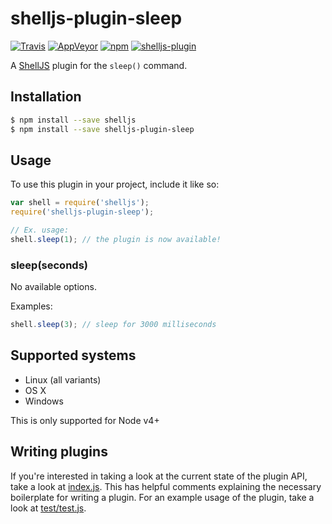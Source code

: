 # shelljs-plugin-sleep

[![Travis](https://img.shields.io/travis/nfischer/shelljs-plugin-sleep/master.svg?style=flat-square&label=unix)](https://travis-ci.org/nfischer/shelljs-plugin-sleep)
[![AppVeyor](https://img.shields.io/appveyor/ci/nfischer/shelljs-plugin-sleep/master.svg?style=flat-square&label=windows)](https://ci.appveyor.com/project/nfischer/shelljs-plugin-sleep/branch/master)
[![npm](https://img.shields.io/npm/v/shelljs-plugin-sleep.svg?style=flat-square)](https://www.npmjs.com/package/shelljs-plugin-sleep)
[![shelljs-plugin](https://img.shields.io/badge/shelljs-plugin-brightgreen.svg?style=flat-square)](https://github.com/shelljs/shelljs/wiki/Using-ShellJS-Plugins)

A [ShellJS](https://github.com/shelljs/shelljs) plugin for the `sleep()`
command.

## Installation

```bash
$ npm install --save shelljs
$ npm install --save shelljs-plugin-sleep
```

## Usage

To use this plugin in your project, include it like so:

```javascript
var shell = require('shelljs');
require('shelljs-plugin-sleep');

// Ex. usage:
shell.sleep(1); // the plugin is now available!
```

### sleep(seconds)

No available options.

Examples:

```javascript
shell.sleep(3); // sleep for 3000 milliseconds
```

## Supported systems

 - Linux (all variants)
 - OS X
 - Windows

This is only supported for Node v4+

## Writing plugins

If you're interested in taking a look at the current state of the plugin API,
take a look at [index.js](index.js). This has helpful comments explaining the
necessary boilerplate for writing a plugin. For an example usage of the plugin,
take a look at [test/test.js](test/test.js).
